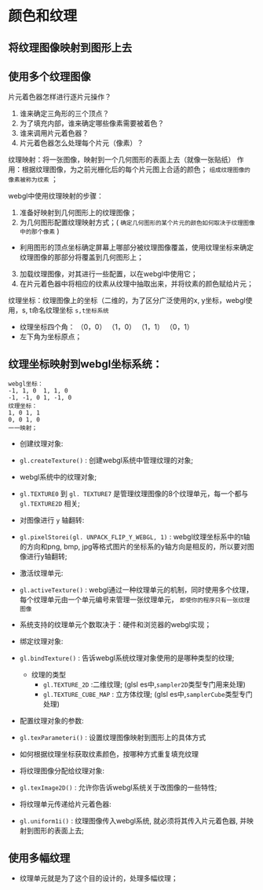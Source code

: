 # 颜色和纹理

## 将纹理图像映射到图形上去

## 使用多个纹理图像

片元着色器怎样进行逐片元操作？

1. 谁来确定三角形的三个顶点？
2. 为了填充内部，谁来确定哪些像素需要被着色？
3. 谁来调用片元着色器？
4. 片元着色器怎么处理每个片元（像素）？

纹理映射：将一张图像，映射到一个几何图形的表面上去（就像一张贴纸）
作用：根据纹理图像，为之前光栅化后的每个片元图上合适的颜色； `组成纹理图像的像素被称为纹素` ；

webgl中使用纹理映射的步骤：

1. 准备好映射到几何图形上的纹理图像；
2. 为几何图形配置纹理映射方式；( `确定几何图形的某个片元的颜色如何取决于纹理图像中的那个像素` )
  + 利用图形的顶点坐标确定屏幕上哪部分被纹理图像覆盖，使用纹理坐标来确定纹理图像的那部分将覆盖到几何图形上；
3. 加载纹理图像，对其进行一些配置，以在webgl中使用它；
4. 在片元着色器中将相应的纹素从纹理中抽取出来，并将纹素的颜色赋给片元；

纹理坐标：纹理图像上的坐标（二维的，为了区分广泛使用的x, y坐标，webgl使用，s, t命名纹理坐标 `s,t坐标系统`
* 纹理坐标四个角： （0，0） （1，0） （1，1） （0，1）
* 左下角为坐标原点；

## 纹理坐标映射到webgl坐标系统：

``` 
webgl坐标：
-1, 1, 0  1, 1, 0
-1, -1, 0 1, -1, 0
纹理坐标：
1, 0 1, 1
0, 0 1, 0
一一映射；
```

* 创建纹理对象:
* `gl.createTexture()` : 创建webgl系统中管理纹理的对象; 
* webgl系统中的纹理对象; 
* `gl.TEXTURE0` 到 `gl. TEXTURE7` 是管理纹理图像的8个纹理单元，每一个都与 `gl.TEXTURE2D` 相关; 

* 对图像进行 `y` 轴翻转:
* `gl.pixelStorei(gl. UNPACK_FLIP_Y_WEBGL, 1)` : webgl纹理坐标系中的t轴的方向和png, bmp, jpg等格式图片的坐标系的y轴方向是相反的，所以要对图像进行y轴翻转; 

* 激活纹理单元:
* `gl.activeTexture()` : webgl通过一种纹理单元的机制，同时使用多个纹理，每个纹理单元由一个单元编号来管理一张纹理单元， `即使你的程序只有一张纹理图像`
* 系统支持的纹理单元个数取决于：硬件和浏览器的webgl实现；

* 绑定纹理对象:
* `gl.bindTexture()` : 告诉webgl系统纹理对象使用的是哪种类型的纹理;
  + 纹理的类型 
    - `gl.TEXTURE_2D` :二维纹理; (glsl es中,`sampler2D`类型专门用来处理)
    - `gl.TEXTURE_CUBE_MAP` : 立方体纹理; (glsl es中,`samplerCube`类型专门处理)

* 配置纹理对象的参数:
* `gl.texParameteri()` : 设置纹理图像映射到图形上的具体方式
* 如何根据纹理坐标获取纹素颜色，按哪种方式重复填充纹理

* 将纹理图像分配给纹理对象:
* `gl.texImage2D()` : 允许你告诉webgl系统关于改图像的一些特性; 

* 将纹理单元传递给片元着色器:
* `gl.uniform1i()` : 纹理图像传入webgl系统, 就必须将其传入片元着色器, 并映射到图形的表面上去; 

## 使用多幅纹理

* 纹理单元就是为了这个目的设计的，处理多幅纹理；
